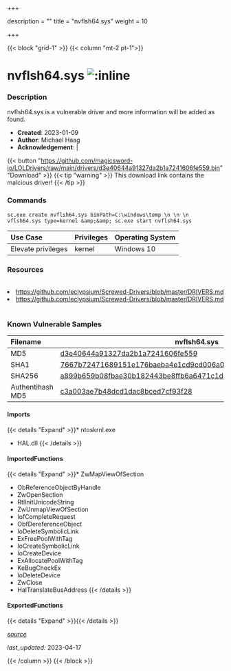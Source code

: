 +++

description = ""
title = "nvflsh64.sys"
weight = 10

+++


{{< block "grid-1" >}}
{{< column "mt-2 pt-1">}}


# nvflsh64.sys ![:inline](/images/twitter_verified.png) 


### Description

nvflsh64.sys is a vulnerable driver and more information will be added as found.

- **Created**: 2023-01-09
- **Author**: Michael Haag
- **Acknowledgement**:  | [](https://twitter.com/)

{{< button "https://github.com/magicsword-io/LOLDrivers/raw/main/drivers/d3e40644a91327da2b1a7241606fe559.bin" "Download" >}}
{{< tip "warning" >}}
This download link contains the malcious driver!
{{< /tip >}}

### Commands

```
sc.exe create nvflsh64.sys binPath=C:\windows\temp \n \n \n  vflsh64.sys type=kernel &amp;&amp; sc.exe start nvflsh64.sys
```

| Use Case | Privileges | Operating System | 
|:---- | ---- | ---- |
| Elevate privileges | kernel | Windows 10 |

### Resources
<br>
<li><a href=" https://github.com/eclypsium/Screwed-Drivers/blob/master/DRIVERS.md"> https://github.com/eclypsium/Screwed-Drivers/blob/master/DRIVERS.md</a></li>
<li><a href="https://github.com/eclypsium/Screwed-Drivers/blob/master/DRIVERS.md">https://github.com/eclypsium/Screwed-Drivers/blob/master/DRIVERS.md</a></li>
<br>

### Known Vulnerable Samples

| Filename | nvflsh64.sys |
|:---- | ---- | 
| MD5 | <a href="https://www.virustotal.com/gui/file/d3e40644a91327da2b1a7241606fe559">d3e40644a91327da2b1a7241606fe559</a> |
| SHA1 | <a href="https://www.virustotal.com/gui/file/7667b72471689151e176baeba4e1cd9cd006a09a">7667b72471689151e176baeba4e1cd9cd006a09a</a> |
| SHA256 | <a href="https://www.virustotal.com/gui/file/a899b659b08fbae30b182443be8ffb6a6471c1d0497b52293061754886a937a3">a899b659b08fbae30b182443be8ffb6a6471c1d0497b52293061754886a937a3</a> |
| Authentihash MD5 | <a href="https://www.virustotal.com/gui/search/authentihash%253Ac3a003ae7b48dcd1dac8bced7cf93f28">c3a003ae7b48dcd1dac8bced7cf93f28</a> || Authentihash SHA1 | <a href="https://www.virustotal.com/gui/search/authentihash%253A118cbd8cae88dc0dfb0d6a24df9161c90b916b90">118cbd8cae88dc0dfb0d6a24df9161c90b916b90</a> || Authentihash SHA256 | <a href="https://www.virustotal.com/gui/search/authentihash%253A372c6118541efaa800bcba6e0c1780f9beb8cab6f2176bcc5fe3664ea19379e4">372c6118541efaa800bcba6e0c1780f9beb8cab6f2176bcc5fe3664ea19379e4</a> || Signature | NVIDIA Corporation, VeriSign Class 3 Code Signing 2010 CA, VeriSign   |
#### Imports
{{< details "Expand" >}}* ntoskrnl.exe
* HAL.dll
{{< /details >}}
#### ImportedFunctions
{{< details "Expand" >}}* ZwMapViewOfSection
* ObReferenceObjectByHandle
* ZwOpenSection
* RtlInitUnicodeString
* ZwUnmapViewOfSection
* IofCompleteRequest
* ObfDereferenceObject
* IoDeleteSymbolicLink
* ExFreePoolWithTag
* IoCreateSymbolicLink
* IoCreateDevice
* ExAllocatePoolWithTag
* KeBugCheckEx
* IoDeleteDevice
* ZwClose
* HalTranslateBusAddress
{{< /details >}}
#### ExportedFunctions
{{< details "Expand" >}}{{< /details >}}



[*source*](https://github.com/magicsword-io/LOLDrivers/tree/main/yaml/nvflsh64.yaml)

*last_updated:* 2023-04-17








{{< /column >}}
{{< /block >}}
